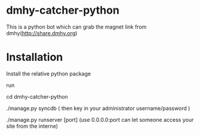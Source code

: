 dmhy-catcher-python
===================
This is a python bot which can grab the magnet link from dmhy(http://share.dmhy.org)

<h1>Installation</h1>

  Install the relative python package
  
  run 
  
  cd dmhy-catcher-python
  
  ./manage.py syncdb ( then key in your administrator username/password )
  
  ./manage.py runserver [port]
  (use 0.0.0.0:port can let someone access your site from the interne)
